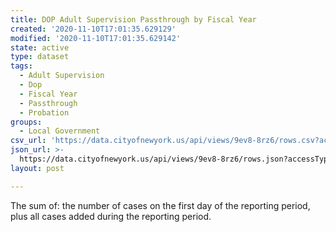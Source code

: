 ```yaml
---
title: DOP Adult Supervision Passthrough by Fiscal Year
created: '2020-11-10T17:01:35.629129'
modified: '2020-11-10T17:01:35.629142'
state: active
type: dataset
tags:
  - Adult Supervision
  - Dop
  - Fiscal Year
  - Passthrough
  - Probation
groups:
  - Local Government
csv_url: 'https://data.cityofnewyork.us/api/views/9ev8-8rz6/rows.csv?accessType=DOWNLOAD'
json_url: >-
  https://data.cityofnewyork.us/api/views/9ev8-8rz6/rows.json?accessType=DOWNLOAD
layout: post

---
```

The sum of: the number of cases on the first day of the reporting period, plus all cases added during the reporting period.
